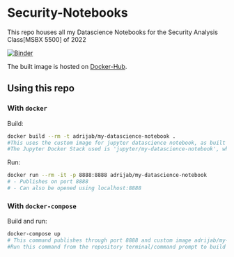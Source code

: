# Security-Notebooks

This repo houses all my Datascience Notebooks for the Security Analysis Class[MSBX 5500] of 2022

[![Binder](https://mybinder.org/badge_logo.svg)](https://mybinder.org/v2/gh/Adrija-B/Security-Notebooks/HEAD)

The built image is hosted on [Docker-Hub](https://hub.docker.com/layers/190215741/adrijab/my-datascience-notebook/latest/images/sha256-b8ee56e16d518c1fbbb712a55e98d620456f3cc36ae7b2f52fcc3aab38685fc3?context=repo).

## Using this repo
### With `docker`
Build:

```bash
docker build --rm -t adrijab/my-datascience-notebook .
#This uses the custom image for jupyter datascience notebook, as built on dockerhub. It is mounted to the current directry.
#The Jupyter Docker Stack used is 'jupyter/my-datascience-notebook', which had the 2022-01-24 tag and was retagged as adrijab/my-datascience-notebook, using the docker tag command.
```

Run:

```bash
docker run --rm -it -p 8888:8888 adrijab/my-datascience-notebook
# - Publishes on port 8888
# - Can also be opened using localhost:8888
```

### With `docker-compose`
Build and run:

```bash
docker-compose up
# This command publishes through port 8888 and custom image adrijab/my-datascience-notebook, as defined in the docker-compose.yml file
#Run this command from the repository terminal/command prompt to build your own container 
```

